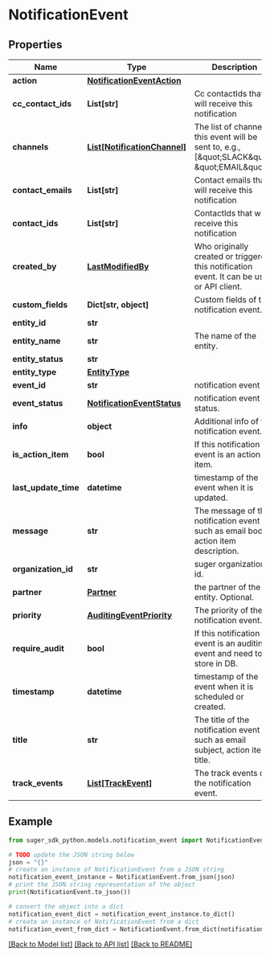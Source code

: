 # NotificationEvent


## Properties

Name | Type | Description | Notes
------------ | ------------- | ------------- | -------------
**action** | [**NotificationEventAction**](NotificationEventAction.md) |  | [optional] 
**cc_contact_ids** | **List[str]** | Cc contactIds that will receive this notification | [optional] 
**channels** | [**List[NotificationChannel]**](NotificationChannel.md) | The list of channels this event will be sent to, e.g., [\&quot;SLACK\&quot;, \&quot;EMAIL\&quot;] | [optional] 
**contact_emails** | **List[str]** | Contact emails that will receive this notification | [optional] 
**contact_ids** | **List[str]** | ContactIds that will receive this notification | [optional] 
**created_by** | [**LastModifiedBy**](LastModifiedBy.md) | Who originally created or triggered this notification event. It can be user or API client. | [optional] 
**custom_fields** | **Dict[str, object]** | Custom fields of the notification event. | [optional] 
**entity_id** | **str** |  | [optional] 
**entity_name** | **str** | The name of the entity. | [optional] 
**entity_status** | **str** |  | [optional] 
**entity_type** | [**EntityType**](EntityType.md) |  | [optional] 
**event_id** | **str** | notification event id. | [optional] 
**event_status** | [**NotificationEventStatus**](NotificationEventStatus.md) | notification event status. | [optional] 
**info** | **object** | Additional info of the notification event. | [optional] 
**is_action_item** | **bool** | If this notification event is an action item. | [optional] 
**last_update_time** | **datetime** | timestamp of the event when it is updated. | [optional] 
**message** | **str** | The message of the notification event such as email body, action item description. | [optional] 
**organization_id** | **str** | suger organization id. | [optional] 
**partner** | [**Partner**](Partner.md) | the partner of the entity. Optional. | [optional] 
**priority** | [**AuditingEventPriority**](AuditingEventPriority.md) | The priority of the notification event. | [optional] 
**require_audit** | **bool** | If this notification event is an auditing event and need to store in DB. | [optional] 
**timestamp** | **datetime** | timestamp of the event when it is scheduled or created. | [optional] 
**title** | **str** | The title of the notification event such as email subject, action item title. | [optional] 
**track_events** | [**List[TrackEvent]**](TrackEvent.md) | The track events of the notification event. | [optional] 

## Example

```python
from suger_sdk_python.models.notification_event import NotificationEvent

# TODO update the JSON string below
json = "{}"
# create an instance of NotificationEvent from a JSON string
notification_event_instance = NotificationEvent.from_json(json)
# print the JSON string representation of the object
print(NotificationEvent.to_json())

# convert the object into a dict
notification_event_dict = notification_event_instance.to_dict()
# create an instance of NotificationEvent from a dict
notification_event_from_dict = NotificationEvent.from_dict(notification_event_dict)
```
[[Back to Model list]](../README.md#documentation-for-models) [[Back to API list]](../README.md#documentation-for-api-endpoints) [[Back to README]](../README.md)



